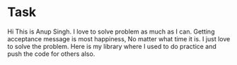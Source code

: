 # Task
Hi This is Anup Singh. I love to solve problem as much as I can. Getting acceptance message is most happiness, No matter what time it is. I just love to solve the problem. Here is my library
where I used to do practice and push the code for others also.

